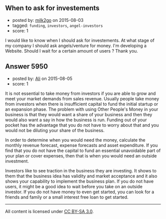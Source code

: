 ## When to ask for investements

- posted by: [milk2go](https://stackexchange.com/users/6638344/milk2go) on 2015-08-03
- tagged: `funding`, `investors`, `angel-investors`
- score: 1

I would like to know when I should ask for investements. At what stage of my company I should ask angels/venture for money. I'm developing a Website. Should I wait for a certain amount of users ? Thank you.


## Answer 5950

- posted by: [Ali](https://stackexchange.com/users/2815644/ali) on 2015-08-05
- score: 1

It is not essential to take money from investors if you are able to grow and meet your market demands from sales revenue. Usually people take money from investors when there is insufficient capital to fund the initial startup or an expansion phase. The problem with using Other People's Money in your business is that they would want a share of your business and then they would also want a say in how the business is run. Funding out of your pocket has the advantage that you do not have to worry about that and you would not be diluting your share of the business. 

In order to determine when you would need the money, calculate the monthly revenue  forecast, expense forecasts and asset expenditure. If you find that you do not have the capital to fund an essential unavoidable part of your plan or cover expenses, then that is when you would need an outside investment. 

Investors like to see traction in the business they are investing. It shows to them that the business idea has validity and market acceptance and it also shows your capability to implement the business plan. If you do not have users, it might be a good idea to wait before you take on an outside investor. If you do not have money to even get started, you can look for a friends and family or a small interest free loan to get started.





---

All content is licensed under [CC BY-SA 3.0](https://creativecommons.org/licenses/by-sa/3.0/).

